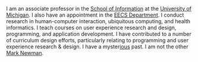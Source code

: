 
I am an associate professor in the [School of Information](http://si.umich.edu) at the [University of Michigan](http://umich.edu). I also have an appointment in the [EECS Department](http://eecs.umich.edu). I conduct research in human-computer interaction, ubiquitous computing, and health informatics. I teach courses on user experience research and design, programming, and application development. I have contributed to a number of curriculum design efforts, particularly relating to programming and user experience research & design. I have a myster[ious](http://machinelanguage.org) past. I am not the other [Mark Newman](http://www-personal.umich.edu/~mejn/).

